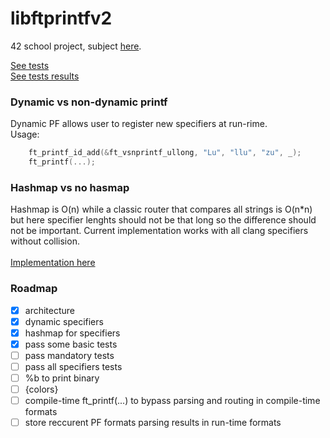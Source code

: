 # libftprintfv2

42 school project, subject [here](https://github.com/Binary-Hackers/42_Subjects/blob/master/00_Projects/02_Algorithmic/ft_printf.pdf).

[See tests](test.c)<br />
[See tests results](output.txt)

### Dynamic vs non-dynamic printf

Dynamic PF allows user to register new specifiers at run-rime.<br />
Usage:
```C
	ft_printf_id_add(&ft_vsnprintf_ullong, "Lu", "llu", "zu", _);
	ft_printf(...);
```

### Hashmap vs no hasmap

Hashmap is O(n) while a classic router that compares all strings is O(n*n) but here specifier lenghts should not be that long so the difference should not be important. Current implementation works with all clang specifiers without collision. <br />
<br />
[Implementation here](https://github.com/MarcFaussurier/libftprintfv2/blob/master/source/ft_printf_arg.c)

### Roadmap

- [x] architecture
- [x] dynamic specifiers
- [x] hashmap for specifiers
- [x] pass some basic tests
- [ ] pass mandatory tests
- [ ] pass all specifiers tests
- [ ] %b to print binary
- [ ] {colors}
- [ ] compile-time ft_printf(...) to bypass parsing and routing in compile-time formats
- [ ] store reccurent PF formats parsing results in run-time formats
